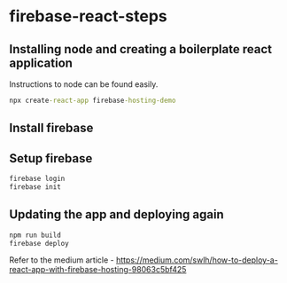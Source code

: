 # firebase-react-steps


## Installing node and creating a boilerplate react application

Instructions to node can be found easily.

```cmd
npx create-react-app firebase-hosting-demo
```

## Install firebase



## Setup firebase

```cmd
firebase login
firebase init
```


## Updating the app and deploying again

```cmd
npm run build
firebase deploy
```

Refer to the medium article - https://medium.com/swlh/how-to-deploy-a-react-app-with-firebase-hosting-98063c5bf425

